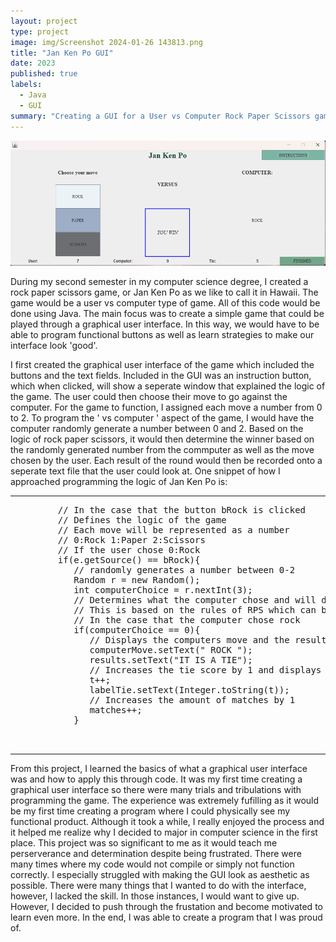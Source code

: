 ```yaml
---
layout: project
type: project
image: img/Screenshot 2024-01-26 143813.png
title: "Jan Ken Po GUI"
date: 2023
published: true
labels:
  - Java
  - GUI
summary: "Creating a GUI for a User vs Computer Rock Paper Scissors game"
---
```

<img class="img-fluid" src="../img/Screenshot 2024-01-26 143813.png">


During my second semester in my computer science degree, I created a rock paper scissors game, or Jan Ken Po as we like to call it in Hawaii. The game would be a user vs computer type of game. All of this code would be done using Java. The main focus was to create a simple game that could be played through a graphical user interface. In this way, we would have to be able to program functional buttons as well as learn strategies to make our interface look 'good'.

I first created the graphical user interface of the game which included the buttons and the text fields. Included in the GUI was an instruction button, which when clicked, will show a seperate window that explained the logic of the game. The user could then choose their move to go against the computer. For the game to function, I assigned each move a number from 0 to 2. To program the ' vs computer ' aspect of the game, I would have the computer randomly generate a number between 0 and 2. Based on the logic of rock paper scissors, it would then determine the winner based on the randomly generated number from the commputer as well as the move chosen by the user. Each result of the round would then be recorded onto a seperate text file that the user could look at. One snippet of how I approached programming the logic of Jan Ken Po is:

<hr>

<pre>
         // In the case that the button bRock is clicked
         // Defines the logic of the game
         // Each move will be represented as a number 
         // 0:Rock 1:Paper 2:Scissors
         // If the user chose 0:Rock
         if(e.getSource() == bRock){
            // randomly generates a number between 0-2
            Random r = new Random();
            int computerChoice = r.nextInt(3);
            // Determines what the computer chose and will declare the winner of the match 
            // This is based on the rules of RPS which can be found on the internet
            // In the case that the computer chose rock
            if(computerChoice == 0){
               // Displays the computers move and the results of the match
               computerMove.setText(" ROCK ");
               results.setText("IT IS A TIE");
               // Increases the tie score by 1 and displays it in the according label
               t++;
               labelTie.setText(Integer.toString(t));
               // Increases the amount of matches by 1
               matches++;
            }


</pre>

<hr>

From this project, I learned the basics of what a graphical user interface was and how to apply this through code. It was my first time creating a graphical user interface so there were many trials and tribulations with programming the game. The experience was extremely fufilling as it would be my first time creating a program where I could physically see my functional product. Although it took a while, I really enjoyed the process and it helped me realize why I decided to major in computer science in the first place. This project was so significant to me as it would teach me perserverance and determination despite being frustrated. There were many times where my code would not compile or simply not function correctly. I especially struggled with making the GUI look as aesthetic as possible. There were many things that I wanted to do with the interface, however, I lacked the skill. In those instances, I would want to give up. However, I decided to push through the frustation and become motivated to learn even more. In the end, I was able to create a program that I was proud of.
